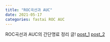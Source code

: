 ```yaml
---
title: "ROC곡선과 AUC"
date: 2021-05-17 
categories: fastai ROC AUC
---
```


ROC곡선과 AUC의 간단명료 정리 글!
[post_1](https://m.blog.naver.com/PostView.naver?blogId=tjdudwo93&logNo=221046150588&proxyReferer=https:%2F%2Fwww.google.com%2F)
[post_2](https://datascienceschool.net/03%20machine%20learning/09.04%20%EB%B6%84%EB%A5%98%20%EC%84%B1%EB%8A%A5%ED%8F%89%EA%B0%80.html#roc)
